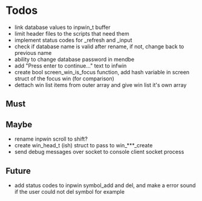 # Todos
- link database values to inpwin_t buffer
- limit header files to the scripts that need them
- implement status codes for _refresh and _input
- check if database name is valid after rename, if not,
  change back to previous name
- ability to change database password in mendbe
- add "Press enter to continue..." text to infwin
- create bool screen_win_is_focus function,
  add hash variable in screen struct of the focus win (for comparison)
- dettach win list items from outer array and give win list it's own array

## Must

## Maybe
- rename inpwin scroll to shift?
- create win_head_t (ish) struct to pass to win_***_create
- send debug messages over socket to console client socket process

## Future
- add status codes to inpwin symbol_add and del,
  and make a error sound if the user could not del symbol for example
